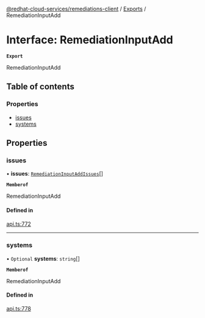 [@redhat-cloud-services/remediations-client](../README.md) / [Exports](../modules.md) / RemediationInputAdd

# Interface: RemediationInputAdd

**`Export`**

RemediationInputAdd

## Table of contents

### Properties

- [issues](RemediationInputAdd.md#issues)
- [systems](RemediationInputAdd.md#systems)

## Properties

### issues

• **issues**: [`RemediationInputAddIssues`](RemediationInputAddIssues.md)[]

**`Memberof`**

RemediationInputAdd

#### Defined in

[api.ts:772](https://github.com/RedHatInsights/javascript-clients/blob/main/packages/remediations/api.ts#L772)

___

### systems

• `Optional` **systems**: `string`[]

**`Memberof`**

RemediationInputAdd

#### Defined in

[api.ts:778](https://github.com/RedHatInsights/javascript-clients/blob/main/packages/remediations/api.ts#L778)

